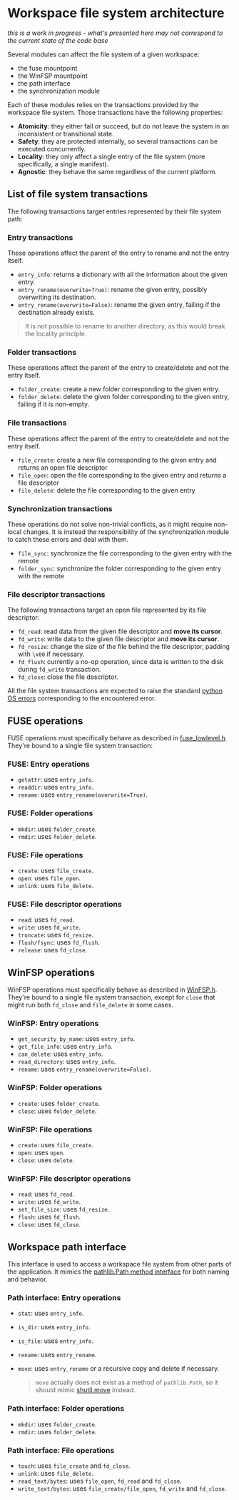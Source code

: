 <!-- Parsec Cloud (https://parsec.cloud) Copyright (c) BUSL-1.1 2016-present Scille SAS -->

# Workspace file system architecture

*this is a work in progress - what's presented here may not correspond to the current state of the code base*

Several modules can affect the file system of a given workspace:

- the fuse mountpoint
- the WinFSP mountpoint
- the path interface
- the synchronization module

Each of these modules relies on the transactions provided by the workspace file system. Those transactions have the following properties:

- **Atomicity**: they either fail or succeed, but do not leave the system in an inconsistent or transitional state.
- **Safety**: they are protected internally, so several transactions can be executed concurrently.
- **Locality**: they only affect a single entry of the file system (more specifically, a single manifest).
- **Agnostic**: they behave the same regardless of the current platform.

## List of file system transactions

The following transactions target entries represented by their file system path:

### Entry transactions

These operations affect the parent of the entry to rename and not the entry itself.

- `entry_info`: returns a dictionary with all the information about the given entry.
- `entry_rename(overwrite=True)`: rename the given entry, possibly overwriting its destination.
- `entry_rename(overwrite=False)`: rename the given entry, failing if the destination already exists.

> It is not possible to rename to another directory, as this would break the locality principle.

### Folder transactions

These operations affect the parent of the entry to create/delete and not the entry itself.

- `folder_create`: create a new folder corresponding to the given entry.
- `folder_delete`: delete the given folder corresponding to the given entry, failing if it is non-empty.

### File transactions

These operations affect the parent of the entry to create/delete and not the entry itself.

- `file_create`: create a new file corresponding to the given entry and returns an open file descriptor
- `file_open`: open the file corresponding to the given entry and returns a file descriptor
- `file_delete`: delete the file corresponding to the given entry

### Synchronization transactions

These operations do not solve non-trivial conflicts, as it might require non-local changes.
It is instead the responsibility of the synchronization module to catch these errors and deal with them.

- `file_sync`: synchronize the file corresponding to the given entry with the remote
- `folder_sync`: synchronize the folder corresponding to the given entry with the remote

### File descriptor transactions

The following transactions target an open file represented by its file descriptor:

- `fd_read`: read data from the given file descriptor and **move its cursor**.
- `fd_write`: write data to the given file descriptor and **move its cursor**.
- `fd_resize`: change the size of the file behind the file descriptor, padding with `\x00` if necessary.
- `fd_flush`: currently a no-op operation, since data is written to the disk during `fd_write` transaction.
- `fd_close`: close the file descriptor.

All the file system transactions are expected to raise the standard [python OS errors](https://docs.python.org/3.7/library/exceptions.html#os-exceptions) corresponding to the encountered error.

## FUSE operations

FUSE operations must specifically behave as described in [fuse_lowlevel.h](https://github.com/libfuse/libfuse/blob/fuse_2_9_5/include/fuse_lowlevel.h). They're bound to a single file system transaction:

### FUSE: Entry operations

- `getattr`: uses `entry_info`.
- `readdir`: uses `entry_info`.
- `rename`: uses `entry_rename(overwrite=True)`.

### FUSE: Folder operations

- `mkdir`: uses `folder_create`.
- `rmdir`: uses `folder_delete`.

### FUSE: File operations

- `create`: uses `file_create`.
- `open`: uses `file_open`.
- `unlink`: uses `file_delete`.

### FUSE: File descriptor operations

- `read`: uses `fd_read`.
- `write`: uses `fd_write`.
- `truncate`: uses `fd_resize`.
- `flush/fsync`: uses `fd_flush`.
- `release`: uses `fd_close`.

## WinFSP operations

WinFSP operations must specifically behave as described in [WinFSP.h](https://github.com/billziss-gh/WinFSP/wiki/WinFsp-API-WinFSP.h).
They're bound to a single file system transaction, except for `close` that might run both `fd_close` and `file_delete` in some cases.

### WinFSP: Entry operations

- `get_security_by_name`: uses `entry_info`.
- `get_file_info`: uses `entry_info`.
- `can_delete`: uses `entry_info`.
- `read_directory`: uses `entry_info`.
- `rename`: uses `entry_rename(overwrite=False)`.

### WinFSP: Folder operations

- `create`: uses `folder_create`.
- `close`: uses `folder_delete`.

### WinFSP: File operations

- `create`: uses `file_create`.
- `open`: uses `open`.
- `close`: uses `delete`.

### WinFSP: File descriptor operations

- `read`: uses `fd_read`.
- `write`: uses `fd_write`.
- `set_file_size`: uses `fd_resize`.
- `flush`: uses `fd_flush`.
- `close`: uses `fd_close`.

## Workspace path interface

This interface is used to access a workspace file system from other parts of the application.
It mimics the [pathlib.Path method interface](https://docs.python.org/3.7/library/pathlib.html#methods) for both naming and behavior.

### Path interface: Entry operations

- `stat`: uses `entry_info`.
- `is_dir`: uses `entry_info`.
- `is_file`: uses `entry_info`.
- `rename`: uses `entry_rename`.
- `move`: uses `entry_rename` or a recursive copy and delete if necessary.

  > `move` actually does not exist as a method of `pathlib.Path`, so it should mimic [shutil.move](https://docs.python.org/3/library/shutil.html#shutil.move) instead.

### Path interface: Folder operations

- `mkdir`: uses `folder_create`.
- `rmdir`: uses `folder_delete`.

### Path interface: File operations

- `touch`: uses `file_create` and `fd_close`.
- `unlink`: uses `file_delete`.
- `read_text/bytes`: uses `file_open`, `fd_read` and `fd_close`.
- `write_text/bytes`: uses `file_create/file_open`, `fd_write` and `fd_close`.
